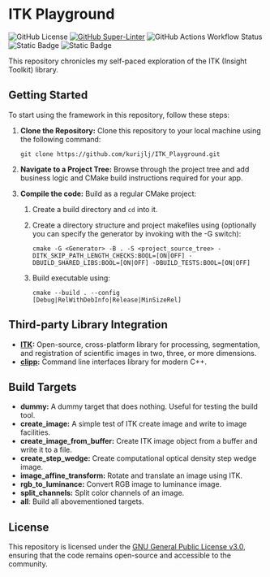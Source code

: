 # ITK Playground

![GitHub License](https://img.shields.io/github/license/kurijlj/Cmake-CLI-Framework)
[![GitHub Super-Linter](https://github.com/kurijlj/Cmake-CLI-Framework/actions/workflows/code-syntax-style-check.yml/badge.svg)](https://github.com/marketplace/actions/super-linter)
![GitHub Actions Workflow Status](https://img.shields.io/github/actions/workflow/status/kurijlj/Cmake-CLI-Framework/cmake-multi-platform.yml?branch=main&event=push&style=flat&logo=cmake&label=CMake%20build&labelColor=%23064F8C)
![Static Badge](https://img.shields.io/badge/-v17-%23ffffff?style=flat&logo=cplusplus&labelColor=%2300599C)
![Static Badge](https://img.shields.io/badge/-3.12-%23ffffff?style=flat&logo=cmake&labelColor=%23064F8C)

This repository chronicles my self-paced exploration of the ITK (Insight
Toolkit) library.

## Getting Started

To start using the framework in this repository, follow these steps:

1. **Clone the Repository:** Clone this repository to your local machine using
the following command:

    ``` shell
    git clone https://github.com/kurijlj/ITK_Playground.git
    ```

2. **Navigate to a Project Tree:** Browse through the project tree and add
business logic and CMake build instructions required for your app.

3. **Compile the code:** Build as a regular CMake project:

   1. Create a build directory and `cd` into it.
   2. Create a directory structure and project makefiles using (optionally you
   can specify the generator by invoking with the -G switch):

       ``` shell
       cmake -G <Generator> -B . -S <project_source_tree> -DITK_SKIP_PATH_LENGTH_CHECKS:BOOL=[ON|OFF] -DBUILD_SHARED_LIBS:BOOL=[ON|OFF] -DBUILD_TESTS:BOOL=[ON|OFF]
       ```

   3. Build executable using:

       ```shell
       cmake --build . --config [Debug|RelWithDebInfo|Release|MinSizeRel]
       ```

## Third-party Library Integration

- **[ITK](https://itk.org/):** Open-source, cross-platform library for
  processing, segmentation, and registration of scientific images in two, three,
  or more dimensions.
- **[clipp](https://github.com/muellan/clipp):** Command line interfaces library
  for modern C++.

## Build Targets

- **dummy:** A dummy target that does nothing. Useful for testing
  the build tool.
- **create_image:** A simple test of ITK create image and write to image
  facilities.
- **create_image_from_buffer:** Create ITK image object from a buffer and write it to a file. 
- **create_step_wedge:** Create computational optical density step wedge image.
- **image_affine_transform:** Rotate and translate an image using ITK.
- **rgb_to_luminance:** Convert RGB image to luminance image.
- **split_channels:** Split color channels of an image.
- **all**: Build all abovementioned targets.

## License

This repository is licensed under the [GNU General Public License
v3.0](LICENSE), ensuring that the code remains open-source and accessible to the
community.
